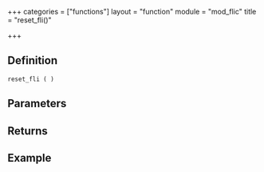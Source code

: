 +++
categories = ["functions"]
layout = "function"
module = "mod_flic"
title = "reset_fli()"

+++

## Definition

    reset_fli ( )

## Parameters

## Returns

## Example
